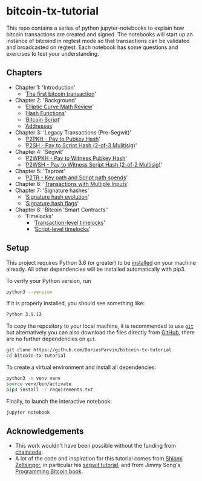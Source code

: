 # bitcoin-tx-tutorial

This repo contains a series of python jupyter-notebooks to explain how bitcoin transactions are created and signed. The notebooks will start up an instance of bitcoind in regtest mode so that transactions can be validated and broadcasted on regtest. Each notebook has some questions and exercises to test your understanding.

## Chapters

+ Chapter 1: 'Introduction'
  - '[The first bitcoin transaction](first_btc_tx.ipynb)'
+ Chapter 2: 'Background'
  - '[Elliptic Curve Math Review](https://github.com/DariusParvin/bitcoin-tx-tutorial/blob/main/elliptic_curve_math_review.ipynb)'
  - '[Hash Functions](https://github.com/DariusParvin/bitcoin-tx-tutorial/blob/main/hash-functions.ipynb)'
  - '[Bitcoin Script](https://github.com/DariusParvin/bitcoin-tx-tutorial/blob/main/Bitcoin%20Script.ipynb)'
  - '[Addresses](https://github.com/DariusParvin/bitcoin-tx-tutorial/blob/main/Addresses.ipynb)'
+ Chapter 3: 'Legacy Transactions (Pre-Segwit)'
  - '[P2PKH - Pay to Pubkey Hash](https://github.com/DariusParvin/bitcoin-tx-tutorial/blob/main/p2pkh.ipynb)'
  - '[P2SH - Pay to Script Hash (2-of-3 Mulitisig)](https://github.com/DariusParvin/bitcoin-tx-tutorial/blob/main/p2sh%20(multisig).ipynb)'
+ Chapter 4: 'Segwit'
  - '[P2WPKH - Pay to Witness Pubkey Hash](https://github.com/DariusParvin/bitcoin-tx-tutorial/blob/main/p2wpkh.ipynb)'
  - '[P2WSH - Pay to Witness Script Hash (2-of-2 Multisig)](https://github.com/DariusParvin/bitcoin-tx-tutorial/blob/main/p2wsh%20(2-of-2%20multisig).ipynb)'
+ Chapter 5: 'Taproot'
  - '[P2TR - Key path and Script path spends](https://github.com/DariusParvin/bitcoin-tx-tutorial/blob/main/p2tr-key-and-script-path.ipynb)'
+ Chapter 6: '[Transactions with Multiple Inputs](multiple_inputs_outputs.ipynb)'
+ Chapter 7: 'Signature hashes'
  - '[Signature hash evolution](https://github.com/DariusParvin/bitcoin-tx-tutorial/blob/main/sighash_evolution.ipynb)'
  - '[Signature hash flags](https://github.com/DariusParvin/bitcoin-tx-tutorial/blob/main/sighash_flags.ipynb)'
+ Chapter 8: 'Bitcoin 'Smart Contracts''
  - 'Timelocks'
    - '[Transaction-level timelocks](https://github.com/DariusParvin/bitcoin-tx-tutorial/blob/main/transaction_level_timelocks.ipynb)'
    - '[Script-level timelocks](https://github.com/DariusParvin/bitcoin-tx-tutorial/blob/main/script_level_timelocks.ipynb)'


## Setup
This project requires Python 3.6 (or greater) to be [installed](https://www.python.org/downloads/) on your machine already. All other dependencies will be installed automatically with pip3.

To verify your Python version, run
```sh
python3 --version
```
If it is properly installed, you should see something like:
```sh
Python 3.9.13
```

To copy the repository to your local machine, it is recommended to use [`git`](https://git-scm.com/downloads) but alternatively you can also download the files directly from [GitHub](https://github.com/DariusParvin/bitcoin-tx-tutorial), there are no further dependencies on `git`.

```sh
git clone https://github.com/DariusParvin/bitcoin-tx-tutorial
cd bitcoin-tx-tutorial
```

To create a virtual environment and install all dependencies:
```sh
python3 -m venv venv
source venv/bin/activate
pip3 install -r requirements.txt
```

Finally, to launch the interactive notebook:
```sh
jupyter notebook
```

## Acknowledgements
- This work wouldn't have been possible without the funding from [chaincode](https://chaincode.com).
- A lot of the code and inspiration for this tutorial comes from [Shlomi Zeltsinger](https://github.com/zeltsi), in particular his [segwit tutorial](https://github.com/zeltsi/segwit_tutorial/tree/master/transactions), and from Jimmy Song's [Programming Bitcoin book](https://github.com/jimmysong/programmingbitcoin).
